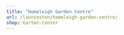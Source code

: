 ```yaml
---
title: "Homeleigh Garden Centre"
url: /launceston/homeleigh-garden-centre/
shop: Garten-Center
---
```

